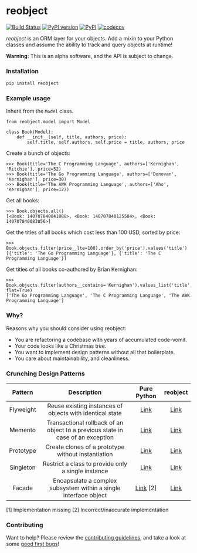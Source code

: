 # reobject

[![Build Status](https://travis-ci.org/onyb/reobject.svg?branch=master)](https://travis-ci.org/onyb/reobject)
[![PyPI version](https://badge.fury.io/py/reobject.svg)](https://badge.fury.io/py/reobject)
[![PyPI](https://img.shields.io/pypi/pyversions/reobject.svg)](https://pypi.python.org/pypi/reobject)
[![codecov](https://codecov.io/gh/onyb/reobject/branch/master/graph/badge.svg)](https://codecov.io/gh/onyb/reobject)

*reobject* is an ORM layer for your objects. Add a mixin to your Python classes and assume the ability to track and query objects at runtime!

**Warning:** This is an alpha software, and the API is subject to change.

### Installation

```sh
pip install reobject
```

### Example usage

Inherit from the `Model` class.
```py3
from reobject.model import Model

class Book(Model):
    def __init__(self, title, authors, price):
        self.title, self.authors, self.price = title, authors, price
```

Create a bunch of objects:
```py3
>>> Book(title='The C Programming Language', authors=['Kernighan', 'Ritchie'], price=52)
>>> Book(title='The Go Programming Language', authors=['Donovan', 'Kernighan'], price=30)
>>> Book(title='The AWK Programming Language', authors=['Aho', 'Kernighan'], price=127)
```
Get all books:
```py3
>>> Book.objects.all()
[<Book: 140707840041088>, <Book: 140707840125584>, <Book: 140707840083056>]
```
Get the titles of all books which cost less than 100 USD, sorted by price:
```py3
>>> Book.objects.filter(price__lte=100).order_by('price').values('title')
[{'title': 'The Go Programming Language'}, {'title': 'The C Programming Language'}]
```
Get titles of all books co-authored by Brian Kernighan:
```py3
>>> Book.objects.filter(authors__contains='Kernighan').values_list('title', flat=True)
['The Go Programming Language', 'The C Programming Language', 'The AWK Programming Language']
```

### Why?

Reasons why you should consider using reobject:

* You are refactoring a codebase with years of accumulated code-vomit.
* Your code looks like a Christmas tree.
* You want to implement design patterns without all that boilerplate.
* You care about maintainability, and cleanliness.

### Crunching Design Patterns

|  Pattern  |                        Description                       | Pure Python | reobject |
|:---------:|:--------------------------------------------------------:|:--------:|:-----------:|
| Flyweight | Reuse existing instances of objects with identical state | [Link](https://github.com/faif/python-patterns/blob/master/structural/flyweight.py) | [Link](examples/flyweight.py) |
| Memento   | Transactional rollback of an object to a previous state in case of an exception | [Link](https://github.com/faif/python-patterns/blob/master/behavioral/memento.py) | [Link](tests/unit/test_transaction.py) |
| Prototype | Create clones of a prototype without instantiation       | [Link](https://github.com/faif/python-patterns/blob/master/creational/prototype.py) | [Link](examples/prototype.py) |
| Singleton | Restrict a class to provide only a single instance       | [Link](http://python-3-patterns-idioms-test.readthedocs.io/en/latest/Singleton.html) | [Link](examples/singleton.py) |
| Facade    | Encapsulate a complex subsystem within a single interface object | [Link](https://github.com/faif/python-patterns/blob/master/structural/facade.py) [2] | [Link](examples/facade.py) |


[1] Implementation missing
[2] Incorrect/inaccurate implementation

### Contributing

Want to help? Please review the [contributing guidelines](CONTRIBUTING.md), and take a look at some [good first bugs](https://github.com/onyb/reobject/issues?q=is%3Aissue+is%3Aopen+label%3Abitesize)!
